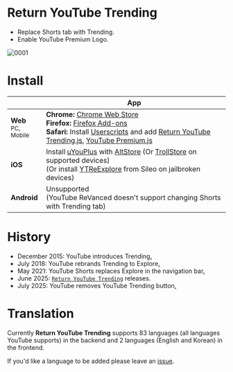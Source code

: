 # Return YouTube Trending

- Replace Shorts tab with Trending.
- Enable YouTube Premium Logo.

![0001](https://github.com/user-attachments/assets/9502d734-2a7c-45f4-a218-66fbfaf6fd02)

# Install
|  |    App |
|---|---|
| **Web**<br><sub>PC, Mobile</sub> | **Chrome:** [Chrome Web Store](https://chromewebstore.google.com/detail/return-youtube-trending/apcbkpnopnnjaegbhnmcimmnlmmbolai)<br>**Firefox:** [Firefox Add-ons](https://addons.mozilla.org/firefox/addon/return-youtube-trending/)<br>**Safari:** Install [Userscripts](https://apps.apple.com/app/userscripts/id1463298887) and add [Return YouTube Trending.js](https://raw.githubusercontent.com/Dr-Sauce/ReturnYouTubeTrending/refs/heads/main/Return%20YouTube%20Trending.js), [YouTube Premium.js](https://raw.githubusercontent.com/Dr-Sauce/ReturnYouTubeTrending/refs/heads/main/YouTube%20Premium.js) |
| **iOS** | Install [uYouPlus](https://github.com/qnblackcat/uYouPlus) with [AltStore](https://altstore.io/) (Or [TrollStore](https://ios.cfw.guide/installing-trollstore/) on supported devices)<br>(Or install [YTReExplore](https://www.ios-repo-updates.com/repository/poomsmart/package/com.ps.ytreexplore/) from Sileo on jailbroken devices) |
| **Android** | Unsupported<br>(YouTube ReVanced doesn't support changing Shorts with Trending tab) |

# History
- December 2015: YouTube introduces Trending[.](https://blog.youtube/culture-and-trends/youtube-rewind-2015/)
- July 2018: YouTube rebrands Trending to Explore[.](https://support.google.com/youtube/thread/33277848)
- May 2021: YouTube Shorts replaces Explore in the navigation bar[.](https://support.google.com/youtube/thread/102762882/shorts-beta-u-s-expansion-important-updates-for-shorts-creators?hl=en&msgid=108706677)
- June 2025: [`Return YouTube Trending`](https://returnyoutubetrending.github.io/) releases.
- July 2025: YouTube removes YouTube Trending button[.](https://support.google.com/youtube/thread/356702168/changes-to-discovering-trending-content-on-youtube)

# Translation
Currently **Return YouTube Trending** supports 83 languages (all languages YouTube supports) in the backend and 2 languages (English and Korean) in the frontend. 

If you'd like a language to be added please leave an [issue](https://github.com/Dr-Sauce/ReturnYouTubeTrending/issues/new/choose).

